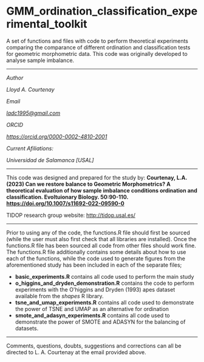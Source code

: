 # GMM_ordination_classification_experimental_toolkit

A set of functions and files with code to perform theoretical experiments comparing the comparance of different ordination and classification tests for geometric morphometric data. This code was originally developed to analyse sample imbalance.

-----------------------------------------------------------------------------------------------------------------

<i>
Author

Lloyd A. Courtenay

Email

ladc1995@gmail.com

ORCID

https://orcid.org/0000-0002-4810-2001

Current Afiliations:

Universidad de Salamanca [USAL]

</i>

---------------------------------------------------------------------------------------------------

This code was designed and prepared for the study by:
<b> Courtenay, L.A. (2023)
Can we restore balance to Geometric Morphometrics? A theoretical evaluation of how sample imbalance conditions ordination and classification.
Evoltuionary Biology. 50:90-110. https://doi.org/10.1007/s11692-022-09590-0</b>

TIDOP research group website: http://tidop.usal.es/

---------------------------------------------------------------------------------------------------

Prior to using any of the code, the functions.R file should first be sourced (while the user must also first check that all libraries are installed). Once the functions.R file has been sourced all code from other files should work fine. The functions.R file additionally contains some details about how to use each of the functions, while the code used to generate figures from the aforementioned study has been included in each of the separate files;

* <b>basic_experiments.R</b> contains all code used to perform the main study
* <b>o_higgins_and_dryden_demonstration.R</b> contains the code to perform experiments with the O'higgins and Dryden (1993) apes dataset available from the <i>shapes</i> R library.
* <b>tsne_and_umap_experiments.R</b> contains all code used to demonstrate the power of TSNE and UMAP as an alternative for ordination
* <b>smote_and_adasyn_experiments.R</b> contains all code used to demonstrate the power of SMOTE and ADASYN for the balancing of datasets.
  
---------------------------------------------------------------------------------------------------

Comments, questions, doubts, suggestions and corrections can all be directed to L. A. Courtenay at the email provided above.
